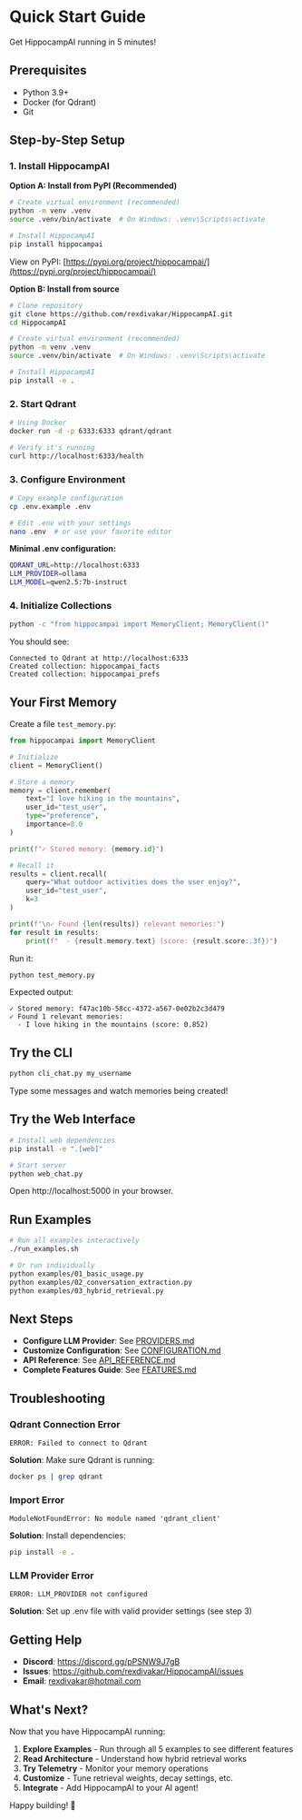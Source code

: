 # Quick Start Guide

Get HippocampAI running in 5 minutes!

## Prerequisites

- Python 3.9+
- Docker (for Qdrant)
- Git

## Step-by-Step Setup

### 1. Install HippocampAI

**Option A: Install from PyPI (Recommended)**

```bash
# Create virtual environment (recommended)
python -m venv .venv
source .venv/bin/activate  # On Windows: .venv\Scripts\activate

# Install HippocampAI
pip install hippocampai
```

View on PyPI: [https://pypi.org/project/hippocampai/](https://pypi.org/project/hippocampai/)

**Option B: Install from source**

```bash
# Clone repository
git clone https://github.com/rexdivakar/HippocampAI.git
cd HippocampAI

# Create virtual environment (recommended)
python -m venv .venv
source .venv/bin/activate  # On Windows: .venv\Scripts\activate

# Install HippocampAI
pip install -e .
```

### 2. Start Qdrant

```bash
# Using Docker
docker run -d -p 6333:6333 qdrant/qdrant

# Verify it's running
curl http://localhost:6333/health
```

### 3. Configure Environment

```bash
# Copy example configuration
cp .env.example .env

# Edit .env with your settings
nano .env  # or use your favorite editor
```

**Minimal .env configuration:**

```bash
QDRANT_URL=http://localhost:6333
LLM_PROVIDER=ollama
LLM_MODEL=qwen2.5:7b-instruct
```

### 4. Initialize Collections

```bash
python -c "from hippocampai import MemoryClient; MemoryClient()"
```

You should see:
```
Connected to Qdrant at http://localhost:6333
Created collection: hippocampai_facts
Created collection: hippocampai_prefs
```

## Your First Memory

Create a file `test_memory.py`:

```python
from hippocampai import MemoryClient

# Initialize
client = MemoryClient()

# Store a memory
memory = client.remember(
    text="I love hiking in the mountains",
    user_id="test_user",
    type="preference",
    importance=8.0
)

print(f"✓ Stored memory: {memory.id}")

# Recall it
results = client.recall(
    query="What outdoor activities does the user enjoy?",
    user_id="test_user",
    k=3
)

print(f"\n✓ Found {len(results)} relevant memories:")
for result in results:
    print(f"  - {result.memory.text} (score: {result.score:.3f})")
```

Run it:

```bash
python test_memory.py
```

Expected output:
```
✓ Stored memory: f47ac10b-58cc-4372-a567-0e02b2c3d479
✓ Found 1 relevant memories:
  - I love hiking in the mountains (score: 0.852)
```

## Try the CLI

```bash
python cli_chat.py my_username
```

Type some messages and watch memories being created!

## Try the Web Interface

```bash
# Install web dependencies
pip install -e ".[web]"

# Start server
python web_chat.py
```

Open http://localhost:5000 in your browser.

## Run Examples

```bash
# Run all examples interactively
./run_examples.sh

# Or run individually
python examples/01_basic_usage.py
python examples/02_conversation_extraction.py
python examples/03_hybrid_retrieval.py
```

## Next Steps

- **Configure LLM Provider**: See [PROVIDERS.md](PROVIDERS.md)
- **Customize Configuration**: See [CONFIGURATION.md](CONFIGURATION.md)
- **API Reference**: See [API_REFERENCE.md](API_REFERENCE.md)
- **Complete Features Guide**: See [FEATURES.md](FEATURES.md)

## Troubleshooting

### Qdrant Connection Error

```
ERROR: Failed to connect to Qdrant
```

**Solution**: Make sure Qdrant is running:
```bash
docker ps | grep qdrant
```

### Import Error

```
ModuleNotFoundError: No module named 'qdrant_client'
```

**Solution**: Install dependencies:
```bash
pip install -e .
```

### LLM Provider Error

```
ERROR: LLM_PROVIDER not configured
```

**Solution**: Set up .env file with valid provider settings (see step 3)

## Getting Help

- **Discord**: https://discord.gg/pPSNW9J7gB
- **Issues**: https://github.com/rexdivakar/HippocampAI/issues
- **Email**: rexdivakar@hotmail.com

## What's Next?

Now that you have HippocampAI running:

1. **Explore Examples** - Run through all 5 examples to see different features
2. **Read Architecture** - Understand how hybrid retrieval works
3. **Try Telemetry** - Monitor your memory operations
4. **Customize** - Tune retrieval weights, decay settings, etc.
5. **Integrate** - Add HippocampAI to your AI agent!

Happy building! 🧠
